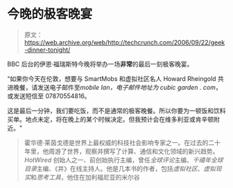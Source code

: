 # 今晚的极客晚宴

> 原文：<https://web.archive.org/web/http://techcrunch.com/2006/09/22/geek-dinner-tonight/>

BBC 后台的伊恩·福瑞斯特今晚将举办一场**非常**的最后一刻极客晚宴。

“如果你今天在伦敦，想要与 SmartMobs 和虚拟社区名人 Howard Rheingold 共进晚餐，请发送电子邮件至*mobile Ian，电子邮件地址为 cubic garden . com*，或发送短信至 07870554816。

这是最后一分钟，我们要吃饭，而不是通常的极客晚餐。所以你要为一顿饭和饮料买单。地点未定，将在晚上的某个时候决定。但我预计会在维多利亚或肯辛顿附近。"

> 霍华德·莱茵戈德是世界上最权威的科技社会影响专家之一。在过去的二十年里，他周游了世界，观察并撰写了计算、通信和文化领域的新兴趋势。 *HotWired* 创始人之一、前创始执行主编，曾任*全球评论*主编、*千禧年全球目录*主编、《井》在线主持人。他是几本书的作者，包括*虚拟社区*、*虚拟现实*和*思考工具*，他住在加利福尼亚的米尔谷